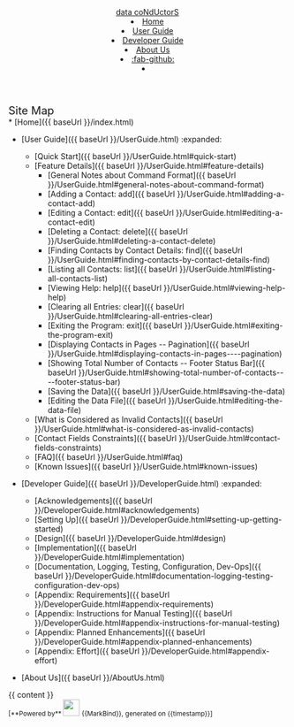 <head-bottom>
  <link rel="stylesheet" href="{{baseUrl}}/stylesheets/main.css">
</head-bottom>

<header sticky>
  <navbar type="dark">
    <a slot="brand" href="{{baseUrl}}/index.html" title="Home" class="navbar-brand">data coNdUctorS</a>
    <li><a href="{{baseUrl}}/index.html" class="nav-link">Home</a></li>
    <li><a href="{{baseUrl}}/UserGuide.html" class="nav-link">User Guide</a></li>
    <li><a href="{{baseUrl}}/DeveloperGuide.html" class="nav-link">Developer Guide</a></li>
    <li><a href="{{baseUrl}}/AboutUs.html" class="nav-link">About Us</a></li>
    <li><a href="https://github.com/AY2425S1-CS2103-F09-1/tp" target="_blank" class="nav-link"><md>:fab-github:</md></a>
    </li>
    <li slot="right">
      <form class="navbar-form">
        <searchbar :data="searchData" placeholder="Search" :on-hit="searchCallback" menu-align-right></searchbar>
      </form>
    </li>
  </navbar>
</header>

<div id="flex-body">
  <nav id="site-nav">
    <div class="site-nav-top">
      <div class="fw-bold mb-2" style="font-size: 1.25rem;">Site Map</div>
    </div>
    <div class="nav-component slim-scroll">
      <site-nav>
* [Home]({{ baseUrl }}/index.html)
        
* [User Guide]({{ baseUrl }}/UserGuide.html) :expanded:
  * [Quick Start]({{ baseUrl }}/UserGuide.html#quick-start)
  * [Feature Details]({{ baseUrl }}/UserGuide.html#feature-details)
    * [General Notes about Command Format]({{ baseUrl }}/UserGuide.html#general-notes-about-command-format)
    * [Adding a Contact: add]({{ baseUrl }}/UserGuide.html#adding-a-contact-add)
    * [Editing a Contact: edit]({{ baseUrl }}/UserGuide.html#editing-a-contact-edit)
    * [Deleting a Contact: delete]({{ baseUrl }}/UserGuide.html#deleting-a-contact-delete)
    * [Finding Contacts by Contact Details: find]({{ baseUrl }}/UserGuide.html#finding-contacts-by-contact-details-find)
    * [Listing all Contacts: list]({{ baseUrl }}/UserGuide.html#listing-all-contacts-list)
    * [Viewing Help: help]({{ baseUrl }}/UserGuide.html#viewing-help-help)
    * [Clearing all Entries: clear]({{ baseUrl }}/UserGuide.html#clearing-all-entries-clear)
    * [Exiting the Program: exit]({{ baseUrl }}/UserGuide.html#exiting-the-program-exit)
    * [Displaying Contacts in Pages -- Pagination]({{ baseUrl }}/UserGuide.html#displaying-contacts-in-pages----pagination)
    * [Showing Total Number of Contacts -- Footer Status Bar]({{ baseUrl }}/UserGuide.html#showing-total-number-of-contacts----footer-status-bar)
    * [Saving the Data]({{ baseUrl }}/UserGuide.html#saving-the-data)
    * [Editing the Data File]({{ baseUrl }}/UserGuide.html#editing-the-data-file)
  * [What is Considered as Invalid Contacts]({{ baseUrl }}/UserGuide.html#what-is-considered-as-invalid-contacts)
  * [Contact Fields Constraints]({{ baseUrl }}/UserGuide.html#contact-fields-constraints)
  * [FAQ]({{ baseUrl }}/UserGuide.html#faq)
  * [Known Issues]({{ baseUrl }}/UserGuide.html#known-issues)
    
* [Developer Guide]({{ baseUrl }}/DeveloperGuide.html) :expanded:
  * [Acknowledgements]({{ baseUrl }}/DeveloperGuide.html#acknowledgements)
  * [Setting Up]({{ baseUrl }}/DeveloperGuide.html#setting-up-getting-started)
  * [Design]({{ baseUrl }}/DeveloperGuide.html#design)
  * [Implementation]({{ baseUrl }}/DeveloperGuide.html#implementation)
  * [Documentation, Logging, Testing, Configuration, Dev-Ops]({{ baseUrl }}/DeveloperGuide.html#documentation-logging-testing-configuration-dev-ops)
  * [Appendix: Requirements]({{ baseUrl }}/DeveloperGuide.html#appendix-requirements)
  * [Appendix: Instructions for Manual Testing]({{ baseUrl }}/DeveloperGuide.html#appendix-instructions-for-manual-testing)
  * [Appendix: Planned Enhancements]({{ baseUrl }}/DeveloperGuide.html#appendix-planned-enhancements)
  * [Appendix: Effort]({{ baseUrl }}/DeveloperGuide.html#appendix-effort)
    
* [About Us]({{ baseUrl }}/AboutUs.html)
      </site-nav>
    </div>
  </nav>
  <div id="content-wrapper">
    {{ content }}
  </div>
  <nav id="page-nav">
    <div class="nav-component slim-scroll">
      <page-nav />
    </div>
  </nav>
  <scroll-top-button></scroll-top-button>
</div>

<footer>
  <!-- Support MarkBind by including a link to us on your landing page! -->
  <div class="text-center">
    <small>[<md>**Powered by**</md> <img src="https://markbind.org/favicon.ico" width="30"> {{MarkBind}}, generated on {{timestamp}}]</small>
  </div>
</footer>

